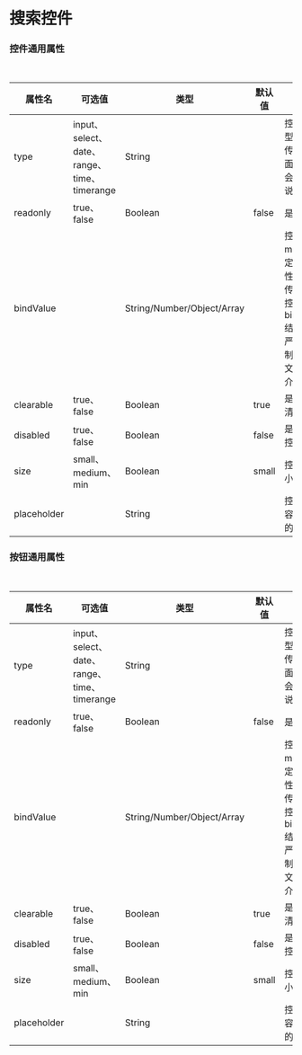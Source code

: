 # 搜索控件

### 控件通用属性
<br>

属性名|可选值|类型|默认值|说明
-|-|-|-|-
type|input、select、date、range、time、timerange|String||控件类型，必须传，在后面文档中会有详细说明
readonly|true、false|Boolean|false|是否只读
bindValue||String/Number/Object/Array||控件v-model绑定的属性，必传，某些控件的bindValue结构需要严格控制，后面文档会有介绍
clearable|true、false|Boolean|true|是否显示清空按钮
disabled|true、false|Boolean|false|是否禁用控件
size|small、medium、min|Boolean|small|控件的大小
placeholder||String||控件无内容时显示的文字

### 按钮通用属性
<br>

属性名|可选值|类型|默认值|说明
-|-|-|-|-
type|input、select、date、range、time、timerange|String||控件类型，必须传，在后面文档中会有详细说明
readonly|true、false|Boolean|false|是否只读
bindValue||String/Number/Object/Array||控件v-model绑定的属性，必传，某些控件的bindValue结构需要严格控制，后面文档会有介绍
clearable|true、false|Boolean|true|是否显示清空按钮
disabled|true、false|Boolean|false|是否禁用控件
size|small、medium、min|Boolean|small|控件的大小
placeholder||String||控件无内容时显示的文字
